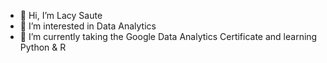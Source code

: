 - 👋 Hi, I’m Lacy Saute
- 👀 I’m interested in Data Analytics
- 🌱 I’m currently taking the Google Data Analytics Certificate and learning Python & R

<!---
gingerninja357/gingerninja357 is a ✨ special ✨ repository because its `README.md` (this file) appears on your GitHub profile.
You can click the Preview link to take a look at your changes.
--->
